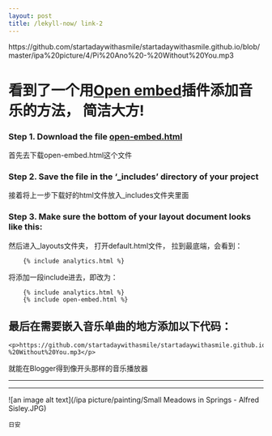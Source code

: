 ```yaml
---
layout: post
title: /lekyll-now/ link-2
---
```


<p>https://github.com/startadaywithasmile/startadaywithasmile.github.io/blob/master/ipa%20picture/4/Pi%20Ano%20-%20Without%20You.mp3</p>

# 看到了一个用[Open embed](https://jekyllcodex.org/without-plugin/open-embed/)插件添加音乐的方法， 简洁大方!


### Step 1. Download the file [open-embed.html](https://raw.githubusercontent.com/jhvanderschee/jekyllcodex/gh-pages/_includes/open-embed.html)

首先去下载open-embed.html这个文件

### Step 2. Save the file in the ‘_includes’ directory of your project

接着将上一步下载好的html文件放入_includes文件夹里面

### Step 3. Make sure the bottom of your layout document looks like this:

然后进入_layouts文件夹， 打开default.html文件， 拉到最底端，会看到：

```
    {% include analytics.html %}
```

将添加一段include进去，即改为：

```
    {% include analytics.html %}
    {% include open-embed.html %}
```

## 最后在需要嵌入音乐单曲的地方添加以下代码：

```
<p>https://github.com/startadaywithasmile/startadaywithasmile.github.io/blob/master/ipa%20picture/4/Pi%20Ano%20-%20Without%20You.mp3</p>

```
就能在Blogger得到像开头那样的音乐播放器

----
----

![an image alt text](/ipa picture/painting/Small Meadows in Springs - Alfred Sisley.JPG)

`日安`
